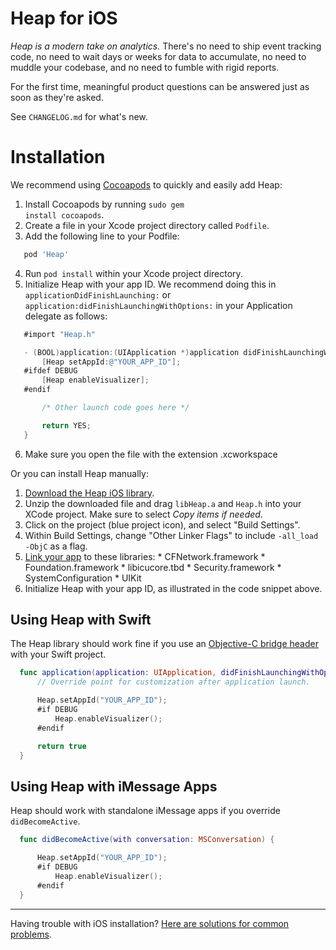 # Heap for iOS

*Heap is a modern take on analytics.* There's no need to ship event tracking code, no need to wait days or weeks for data to accumulate, no need to muddle your codebase, and no need to fumble with rigid reports.

For the first time, meaningful product questions can be answered just as soon as they're asked.

See `CHANGELOG.md` for what's new.


# Installation

We recommend using <a href='http://cocoapods.org' target='_blank'>Cocoapods</a> to quickly and easily add Heap:

1. Install Cocoapods by running <code class='inline-code'>sudo gem install cocoapods</code>.
2. Create a file in your Xcode project directory called `Podfile`.
3. Add the following line to your Podfile:
  ```ruby
     pod 'Heap'
  ```
4. Run <code class='inline-code'>pod install</code> within your Xcode project directory.
5. Initialize Heap with your app ID. We recommend doing this in `applicationDidFinishLaunching:` or `application:didFinishLaunchingWithOptions:` in your Application delegate as follows:
  ```objectivec
     #import "Heap.h"

     - (BOOL)application:(UIApplication *)application didFinishLaunchingWithOptions:(NSDictionary *)launchOptions {
         [Heap setAppId:@"YOUR_APP_ID"];
     #ifdef DEBUG
         [Heap enableVisualizer];
     #endif

         /* Other launch code goes here */

         return YES;
     }
  ```
6. Make sure you open the file with the extension .xcworkspace

Or you can install Heap manually:
  1. [Download the Heap iOS library](https://cdn.heapanalytics.com/ios/heap-ios-latest.zip).
  2. Unzip the downloaded file and drag `libHeap.a` and `Heap.h` into your XCode project. Make sure to select *Copy items if needed*.
  3. Click on the project (blue project icon), and select "Build Settings".
  4. Within Build Settings, change "Other Linker Flags" to include `-all_load -ObjC` as a flag.
  5. <a href='https://developer.apple.com/library/ios/recipes/xcode_help-project_editor/Articles/AddingaLibrarytoaTarget.html' target='_blank'>Link your app</a> to these libraries:
    * CFNetwork.framework
    * Foundation.framework
    * libicucore.tbd
    * Security.framework
    * SystemConfiguration
    * UIKit
  6. Initialize Heap with your app ID, as illustrated in the code snippet above.

## Using Heap with Swift

The Heap library should work fine if you use an [Objective-C bridge header](https://developer.apple.com/library/ios/documentation/Swift/Conceptual/BuildingCocoaApps/MixandMatch.html) with your Swift project.

  ```swift
    func application(application: UIApplication, didFinishLaunchingWithOptions launchOptions: [NSObject: AnyObject]?) -> Bool {
        // Override point for customization after application launch.

        Heap.setAppId("YOUR_APP_ID");
        #if DEBUG
            Heap.enableVisualizer();
        #endif

        return true
    }
  ```

## Using Heap with iMessage Apps

Heap should work with standalone iMessage apps if you override `didBecomeActive`.

  ```swift
    func didBecomeActive(with conversation: MSConversation) {

        Heap.setAppId("YOUR_APP_ID");
        #if DEBUG
            Heap.enableVisualizer();
        #endif
    }
  ```

---

Having trouble with iOS installation? [Here are solutions for common problems](https://docs.heapanalytics.com/docs/troubleshooting#section-ios-troublehooting).
